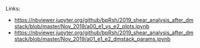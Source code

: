 Links:
- https://nbviewer.jupyter.org/github/bpRsh/2019_shear_analysis_after_dmstack/blob/master/Nov_2019/a00_e1_vs_e2_plots.ipynb
- https://nbviewer.jupyter.org/github/bpRsh/2019_shear_analysis_after_dmstack/blob/master/Nov_2019/a01_e1_e2_dmstack_params.ipynb
